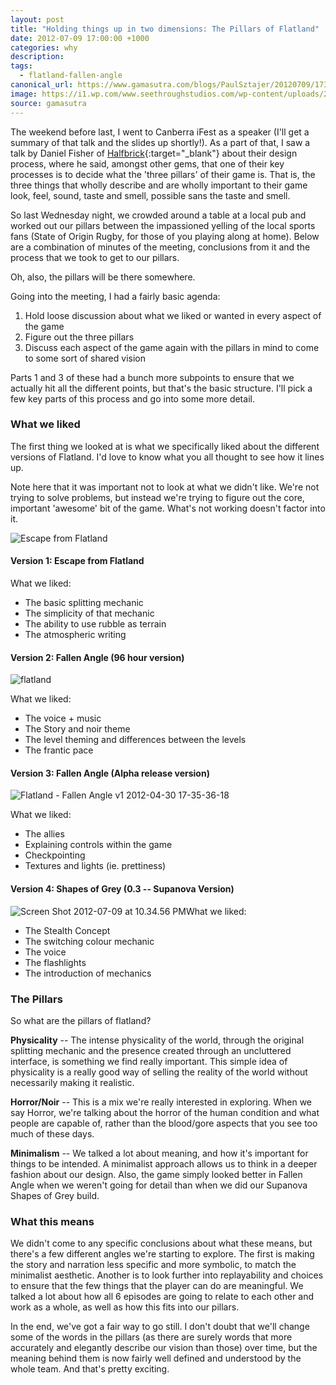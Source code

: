 ```yaml
---
layout: post
title: "Holding things up in two dimensions: The Pillars of Flatland"
date: 2012-07-09 17:00:00 +1000
categories: why
description:
tags:
  - flatland-fallen-angle
canonical_url: https://www.gamasutra.com/blogs/PaulSztajer/20120709/173778/Holding_things_up_in_two_dimensions_The_Pillars_of_Flatland.php
image: https://i1.wp.com/www.seethroughstudios.com/wp-content/uploads/2012/07/Screen-Shot-2012-07-09-at-10.34.56-PM.png?resize=300%2C215 "Screen Shot 2012-07-09 at 10.34.56 PM"
source: gamasutra
---
```

The weekend before last, I went to Canberra iFest as a speaker (I'll get a summary of that talk and the slides up shortly!). As a part of that, I saw a talk by Daniel Fisher of [Halfbrick](http://halfbrick.com/){:target="_blank"} about their design process, where he said, amongst other gems, that one of their key processes is to decide what the 'three pillars' of their game is. That is, the three things that wholly describe and are wholly important to their game look, feel, sound, taste and smell, possible sans the taste and smell.

So last Wednesday night, we crowded around a table at a local pub and worked out our pillars between the impassioned yelling of the local sports fans (State of Origin Rugby, for those of you playing along at home). Below are a combination of minutes of the meeting, conclusions from it and the process that we took to get to our pillars.

Oh, also, the pillars will be there somewhere.

Going into the meeting, I had a fairly basic agenda:

1.  Hold loose discussion about what we liked or wanted in every aspect of the game
2.  Figure out the three pillars
3.  Discuss each aspect of the game again with the pillars in mind to come to some sort of shared vision

Parts 1 and 3 of these had a bunch more subpoints to ensure that we actually hit all the different points, but that's the basic structure. I'll pick a few key parts of this process and go into some more detail.

### What we liked

The first thing we looked at is what we specifically liked about the different versions of Flatland. I'd love to know what you all thought to see how it lines up.

Note here that it was important not to look at what we didn't like. We're not trying to solve problems, but instead we're trying to figure out the core, important 'awesome' bit of the game. What's not working doesn't factor into it.

![](https://i1.wp.com/www.seethroughstudios.com/wp-content/uploads/2012/07/2440-shot2.png?resize=300%2C225 "Escape from Flatland")

#### Version 1: Escape from Flatland

What we liked:

-   The basic splitting mechanic
-   The simplicity of that mechanic
-   The ability to use rubble as terrain
-   The atmospheric writing

#### Version 2: Fallen Angle (96 hour version)

![](https://i1.wp.com/www.seethroughstudios.com/wp-content/uploads/2012/07/flatland.jpeg?resize=300%2C122 "flatland")

What we liked:

-   The voice + music
-   The Story and noir theme
-   The level theming and differences between the levels
-   The frantic pace

#### Version 3: Fallen Angle (Alpha release version)

![](https://i2.wp.com/www.seethroughstudios.com/wp-content/uploads/2012/05/Flatland-Fallen-Angle-v1-2012-04-30-17-35-36-18.png?resize=216%2C173 "Flatland - Fallen Angle v1 2012-04-30 17-35-36-18")

What we liked:

-   The allies
-   Explaining controls within the game
-   Checkpointing
-   Textures and lights (ie. prettiness)

#### Version 4: Shapes of Grey (0.3 -- Supanova Version)

![](https://i1.wp.com/www.seethroughstudios.com/wp-content/uploads/2012/07/Screen-Shot-2012-07-09-at-10.34.56-PM.png?resize=300%2C215 "Screen Shot 2012-07-09 at 10.34.56 PM")What we liked:

-   The Stealth Concept
-   The switching colour mechanic
-   The voice
-   The flashlights
-   The introduction of mechanics

### The Pillars

So what are the pillars of flatland?

**Physicality** -- The intense physicality of the world, through the original splitting mechanic and the presence created through an uncluttered interface, is something we find really important. This simple idea of physicality is a really good way of selling the reality of the world without necessarily making it realistic.

**Horror/Noir** -- This is a mix we're really interested in exploring. When we say Horror, we're talking about the horror of the human condition and what people are capable of, rather than the blood/gore aspects that you see too much of these days.

**Minimalism** -- We talked a lot about meaning, and how it's important for things to be intended. A minimalist approach allows us to think in a deeper fashion about our design. Also, the game simply looked better in Fallen Angle when we weren't going for detail than when we did our Supanova Shapes of Grey build.

### What this means

We didn't come to any specific conclusions about what these means, but there's a few different angles we're starting to explore. The first is making the story and narration less specific and more symbolic, to match the minimalist aesthetic. Another is to look further into replayability and choices to ensure that the few things that the player can do are meaningful. We talked a lot about how all 6 episodes are going to relate to each other and work as a whole, as well as how this fits into our pillars.

In the end, we've got a fair way to go still. I don't doubt that we'll change some of the words in the pillars (as there are surely words that more accurately and elegantly describe our vision than those) over time, but the meaning behind them is now fairly well defined and understood by the whole team. And that's pretty exciting.
